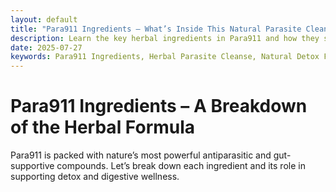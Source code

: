 ```yaml
---
layout: default
title: "Para911 Ingredients – What’s Inside This Natural Parasite Cleanse?"
description: Learn the key herbal ingredients in Para911 and how they support gut detox.
date: 2025-07-27
keywords: Para911 Ingredients, Herbal Parasite Cleanse, Natural Detox Formula, Gut Support, Para911 Herbs
---
```


# Para911 Ingredients – A Breakdown of the Herbal Formula

Para911 is packed with nature’s most powerful antiparasitic and gut-supportive compounds. Let’s break down each ingredient and its role in supporting detox and digestive wellness.
